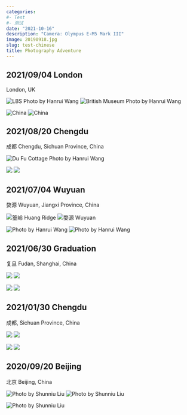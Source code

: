 ```yaml
---
categories:
#- Test
#- 测试
date: "2021-10-16"
description: "Camera: Olympus E-M5 Mark III"
image: 20190918.jpg
slug: test-chinese
title: Photography Adventure
---
```


## 2021/09/04 London
London, UK 

![LBS Photo by Hanrui Wang](P9050200.jpg)  ![British Museum Photo by Hanrui Wang](P9050234.jpg) 

![China](P9050236.jpg)  ![China](P9050229.jpg)

## 2021/08/20 Chengdu
成都 Chengdu, Sichuan Province, China 

![Du Fu Cottage  Photo by Hanrui Wang](P8210045.jpg)  

![](P8210172.jpg)  ![](P8210169.jpg) 

## 2021/07/04 Wuyuan  
婺源 Wuyuan, Jiangxi Province, China 

![篁岭 Huang Ridge](P7030551.jpg)  ![婺源 Wuyuan](P7030557.jpg) 

![Photo by Hanrui Wang](P7030570.jpg)  ![Photo by Hanrui Wang](P7040855.jpg)

## 2021/06/30 Graduation 
复旦 Fudan, Shanghai, China 

![](P6220303-编辑.jpg)  ![](P6221346.jpg) 

![](P6221762.jpg) ![](P6220096.jpg)  


## 2021/01/30 Chengdu 
成都, Sichuan Province, China 

![](P8210040.jpg)  ![](P8210036.jpg)  

![](P8210035.jpg) ![](P8210057.jpg)


## 2020/09/20 Beijing
北京 Beijing, China 

![Photo by Shunniu Liu](IMG_0435.jpg)   ![Photo by Shunniu Liu](IMG_0433.jpg) 

![Photo by Shunniu Liu](IMG_0437.jpg)







